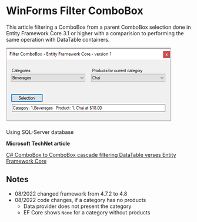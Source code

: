 # WinForms Filter ComboBox

This article filtering a ComboBox from a parent ComboBox selection done in Entity Framework Core 3.1 or higher with a comparision to performing the same operation with DataTable containers.

![1](assets/EF1.png)

Using SQL-Server database

**Microsoft TechNet article** 

[C# ComboBox to ComboBox cascade filtering DataTable verses Entity Framework Core](https://social.technet.microsoft.com/wiki/contents/articles/53760.c-combobox-to-combobox-cascade-filtering-datatable-verses-entity-framework-core.aspx)

## Notes

- 08/2022 changed framework from 4.7.2 to 4.8
- 08/2022 code changes, if a category has no products  
  - Data provider does not present the category
  - EF Core shows `None` for a category without products
